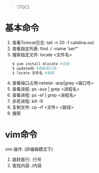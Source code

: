 > [TOC]

# 基本命令
1. 查看Tomcat日志: tail -n 20 -f catalina.out 
2. 查看指定列表: find ./ -name 'ser*'
3. 搜索指定文件: locate <文件名>
    ``` elixir
    $ yum install mlocate #安装
    $ updatedb #更新索引库
    $ locate 文件名 #搜索
    ```
4. 查看端口占用:netstat -anp|grep <端口号>
5. 查看进程: ps -aux | grep <进程名>
6. 查看进程: ps -ef | grep <进程名>
7. 杀死进程: kill -9 <pid>
8. 复制文件: cp -rf <文件> <路径>
9. 搜索

# vim命令
vim 操作: (非编辑模式下)
1. 跳转首行: :行号
2. 查找内容: /内容
